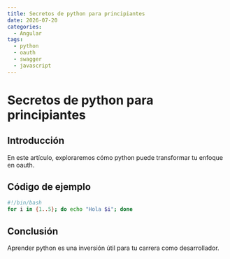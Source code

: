 ```yaml
---
title: Secretos de python para principiantes
date: 2026-07-20
categories:
  - Angular
tags:
  - python
  - oauth
  - swagger
  - javascript
---
```


# Secretos de python para principiantes

## Introducción

En este artículo, exploraremos cómo python puede transformar tu enfoque en oauth.

## Código de ejemplo

```bash
#!/bin/bash
for i in {1..5}; do echo "Hola $i"; done
```

## Conclusión

Aprender python es una inversión útil para tu carrera como desarrollador.